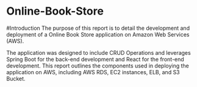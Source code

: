 # Online-Book-Store
#Introduction
The purpose of this report is to detail the development and deployment of a Online Book Store application on Amazon Web Services (AWS).

The application was designed to include CRUD Operations and leverages Spring Boot for the
back-end development and React for the front-end development. This report outlines the components used in deploying the application on AWS, including AWS RDS, EC2  instances, ELB, and S3 Bucket.

